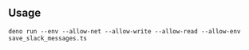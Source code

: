 ## Usage

```
deno run --env --allow-net --allow-write --allow-read --allow-env save_slack_messages.ts
```